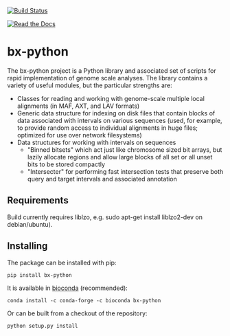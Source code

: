 [![Build Status](https://travis-ci.org/bxlab/bx-python.svg?branch=master)](https://travis-ci.org/bxlab/bx-python)

[![Read the Docs](https://img.shields.io/readthedocs/bx-python.svg)](https://bx-python.readthedocs.io/)

# bx-python

The bx-python project is a Python library and associated set of scripts for rapid implementation of genome scale analyses. The library contains a variety of useful modules, but the particular strengths are:

  * Classes for reading and working with genome-scale multiple local alignments (in MAF, AXT, and LAV formats)
  * Generic data structure for indexing on disk files that contain blocks of data associated with intervals on various sequences (used, for example, to provide random access to individual alignments in huge files; optimized for use over network filesystems)
  * Data structures for working with intervals on sequences
    * "Binned bitsets" which act just like chromosome sized bit arrays, but lazily allocate regions and allow large blocks of all set or all unset bits to be stored compactly
    * "Intersecter" for performing fast intersection tests that preserve both query and target intervals and associated annotation

## Requirements

Build currently requires liblzo, e.g. sudo apt-get install liblzo2-dev on debian/ubuntu).

## Installing

The package can be installed with pip:

```pip install bx-python```

It is available in [bioconda](https://anaconda.org/bioconda/bx-python) (recommended):

```conda install -c conda-forge -c bioconda bx-python```

Or can be built from a checkout of the repository:

```python setup.py install```
